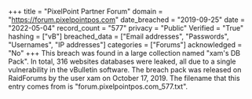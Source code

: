 +++
title = "PixelPoint Partner Forum"
domain = "https://forum.pixelpointpos.com"
date_breached = "2019-09-25"
date = "2022-05-04"
record_count = "577"
privacy = "Public"
Verified = "True"
hashing = ["vB"]
breached_data = ["Email addresses", "Passwords", "Usernames", "IP addresses"]
categories = ["Forums"]
acknowledged = "No"
+++
This breach was found in a large collection named "xam's DB Pack". In total, 316 websites databases were leaked, all due to a single vulnerability in the vBulletin software. The breach pack was released on RaidForums by the user xam on October 17, 2019. The filename that this entry comes from is "forum.pixelpointpos.com_577.txt".
